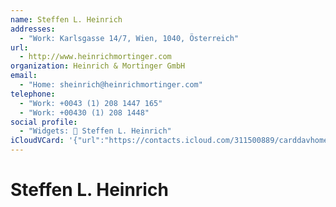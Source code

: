 ```yaml
---
name: Steffen L. Heinrich
addresses:
  - "Work: Karlsgasse 14/7, Wien, 1040, Österreich"
url:
  - http://www.heinrichmortinger.com
organization: Heinrich & Mortinger GmbH
email:
  - "Home: sheinrich@heinrichmortinger.com"
telephone:
  - "Work: +0043 (1) 208 1447 165"
  - "Work: +00430 (1) 208 1448"
social profile:
  - "Widgets: 🔄 Steffen L. Heinrich"
iCloudVCard: '{"url":"https://contacts.icloud.com/311500889/carddavhome/card/ZjMxZjgxNDctNmJmMi00MWUzLTk3MTQtMzJhMzQ2MDc0Njhk.vcf","etag":"\"kmfhf4on\"","data":"BEGIN:VCARD\r\nVERSION:3.0\r\nFN:\r\nN:Heinrich;Steffen;L.;;\r\nUID:f31f8147-6bf2-41e3-9714-32a34607468d\r\nADR;TYPE=WORK:;;Karlsgasse 14/7;Wien;;1040;Österreich;\r\nitem184.X-ABLABEL:Home Page\r\nPRODID:ez-vcard 0.9.13-fc\r\nREV:2025-04-03T22:08:41Z\r\nURL:http://www.heinrichmortinger.com\r\nORG:Heinrich & Mortinger GmbH;\r\nEMAIL;TYPE=HOME:sheinrich@heinrichmortinger.com\r\nTEL;TYPE=WORK:+0043 (1) 208 1447 165\r\nTEL;TYPE=WORK:+00430 (1) 208 1448\r\nX-SOCIALPROFILE;CHARSET=UTF-8;TYPE=widgets:🔄 Steffen L. Heinrich\r\nEND:VCARD"}'
---
```

# Steffen L. Heinrich